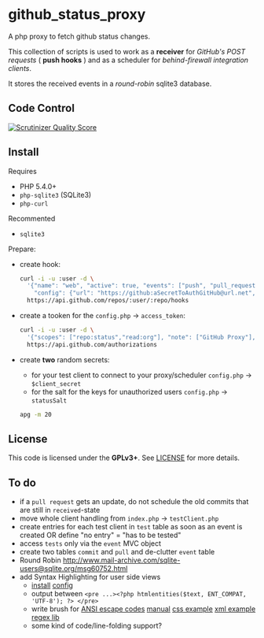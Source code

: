 github_status_proxy
===================

A php proxy to fetch github status changes.

This collection of scripts is used to work as a **receiver** for
*GitHub's POST requests* ( **push hooks** ) and as a scheduler for
*behind-firewall integration clients*.

It stores the received events in a *round-robin* sqlite3 database.


Code Control
------------

[![Scrutinizer Quality Score](https://scrutinizer-ci.com/g/ax3l/github_status_proxy/badges/quality-score.png?s=a99c6c4e096a58070e0d6b4eb07f1af117b60972)](https://scrutinizer-ci.com/g/ax3l/github_status_proxy/)


Install
-------

Requires
- PHP 5.4.0+
- `php-sqlite3` (SQLite3)
- `php-curl`

Recommented
- `sqlite3`

Prepare:
- create hook:
  ```bash
  curl -i -u :user -d \
    '{"name": "web", "active": true, "events": ["push", "pull_request"], \
      "config": {"url": "https://github:aSecretToAuthGitHub@url.net", "content_type": "form"}}' \
    https://api.github.com/repos/:user/:repo/hooks
  ```

- create a tooken for the `config.php` -> `access_token`:
  ```bash
  curl -i -u :user -d \
    '{"scopes": ["repo:status","read:org"], "note": ["GitHub Proxy"], "note_url": ["yourUrl"]}' \
    https://api.github.com/authorizations
  ```

- create **two** random secrets:
  - for your test client to connect to your proxy/scheduler `config.php` -> `$client_secret`
  - for the salt for the keys for unauthorized users `config.php` -> `statusSalt`

  ```bash
  apg -m 20
  ```

License
-------

This code is licensed under the **GPLv3+**. See [LICENSE](LICENSE) for
more details.


To do
-----

- if a `pull request` gets an update, do not schedule the old commits that are still in `received`-state
- move whole client handling from `index.php` -> `testClient.php`
- create entries for each test client in `test` table as soon as an event
  is created OR define "no entry" = "has to be tested"
- access `tests` only via the `event` MVC object
- create two tables `commit` and `pull` and de-clutter `event` table
- Round Robin
    http://www.mail-archive.com/sqlite-users@sqlite.org/msg60752.html
- add Syntax Highlighting for user side views
  - [install](http://alexgorbatchev.com/SyntaxHighlighter/manual/installation.html)
    [config](http://alexgorbatchev.com/SyntaxHighlighter/manual/configuration/)
  - output between `<pre ...><?php htmlentities($text, ENT_COMPAT, 'UTF-8'); ?> </pre>`
  - write brush for [ANSI escape codes](http://en.wikipedia.org/wiki/ANSI_escape_code)
    [manual](http://alexgorbatchev.com/SyntaxHighlighter/manual/brushes/custom.html)
    [css example](https://github.com/alexgorbatchev/SyntaxHighlighter/blob/master/src/js/shBrushCss.js)
    [xml example](https://github.com/alexgorbatchev/SyntaxHighlighter/blob/master/src/js/shBrushXml.js)
    [regex lib](https://github.com/alexgorbatchev/SyntaxHighlighter/blob/master/src/js/shCore.js#L103)
  - some kind of code/line-folding support?
